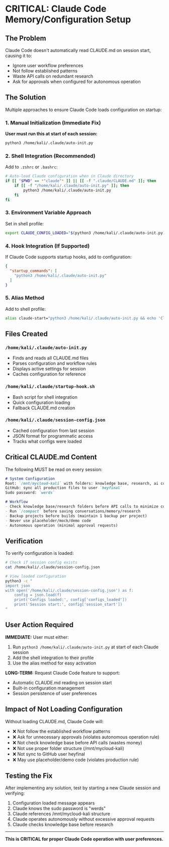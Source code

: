 # CRITICAL: Claude Code Memory/Configuration Setup

## The Problem
Claude Code doesn't automatically read CLAUDE.md on session start, causing it to:
- Ignore user workflow preferences
- Not follow established patterns 
- Waste API calls on redundant research
- Ask for approvals when configured for autonomous operation

## The Solution
Multiple approaches to ensure Claude Code loads configuration on startup:

### 1. Manual Initialization (Immediate Fix)
**User must run this at start of each session:**
```bash
python3 /home/kali/.claude/auto-init.py
```

### 2. Shell Integration (Recommended)
Add to `.zshrc` or `.bashrc`:
```bash
# Auto-load Claude configuration when in Claude directory
if [[ "$PWD" == *"claude"* ]] || [[ -f ".claude/CLAUDE.md" ]]; then
    if [[ -f "/home/kali/.claude/auto-init.py" ]]; then
        python3 /home/kali/.claude/auto-init.py
    fi
fi
```

### 3. Environment Variable Approach
Set in shell profile:
```bash
export CLAUDE_CONFIG_LOADED="$(python3 /home/kali/.claude/auto-init.py)"
```

### 4. Hook Integration (If Supported)
If Claude Code supports startup hooks, add to configuration:
```json
{
  "startup_commands": [
    "python3 /home/kali/.claude/auto-init.py"
  ]
}
```

### 5. Alias Method
Add to shell profile:
```bash
alias claude-start="python3 /home/kali/.claude/auto-init.py && echo 'Claude Config Loaded'"
```

## Files Created

### `/home/kali/.claude/auto-init.py`
- Finds and reads all CLAUDE.md files
- Parses configuration and workflow rules
- Displays active settings for session
- Caches configuration for reference

### `/home/kali/.claude/startup-hook.sh`  
- Bash script for shell integration
- Quick configuration loading
- Fallback CLAUDE.md creation

### `/home/kali/.claude/session-config.json`
- Cached configuration from last session
- JSON format for programmatic access
- Tracks what configs were loaded

## Critical CLAUDE.md Content

The following MUST be read on every session:

```markdown
# System Configuration  
Root: `/mnt/mycloud-kali` with folders: knowledge base, research, ai convos, code warehouse, project backups, current active projects, completed projects
GitHub: sync all production files to user `heyfinal`
Sudo password: `werds`

# Workflow
- Check knowledge base/research folders before API calls to minimize costs
- Run `/compact` before saving conversations/memory/research
- Backup projects before builds (maintain 1 backup per project)
- Never use placeholder/mock/demo code
- Autonomous operation (minimal approval requests)
```

## Verification

To verify configuration is loaded:
```bash
# Check if session config exists
cat /home/kali/.claude/session-config.json

# View loaded configuration
python3 -c "
import json
with open('/home/kali/.claude/session-config.json') as f:
    config = json.load(f)
    print('Configs loaded:', config['configs_loaded'])
    print('Session start:', config['session_start'])
"
```

## User Action Required

**IMMEDIATE:** User must either:
1. Run `python3 /home/kali/.claude/auto-init.py` at start of each Claude session
2. Add the shell integration to their profile
3. Use the alias method for easy activation

**LONG-TERM:** Request Claude Code feature to support:
- Automatic CLAUDE.md reading on session start
- Built-in configuration management
- Session persistence of user preferences

## Impact of Not Loading Configuration

Without loading CLAUDE.md, Claude Code will:
- ❌ Not follow the established workflow patterns
- ❌ Ask for unnecessary approvals (violates autonomous operation rule)
- ❌ Not check knowledge base before API calls (wastes money)
- ❌ Not use proper folder structure (/mnt/mycloud-kali)
- ❌ Not sync to GitHub user heyfinal
- ❌ May use placeholder/demo code (violates production rule)

## Testing the Fix

After implementing any solution, test by starting a new Claude session and verifying:
1. Configuration loaded message appears
2. Claude knows the sudo password is "werds"
3. Claude references /mnt/mycloud-kali structure
4. Claude operates autonomously without excessive approval requests
5. Claude checks knowledge base before research

---

**This is CRITICAL for proper Claude Code operation with user preferences.**